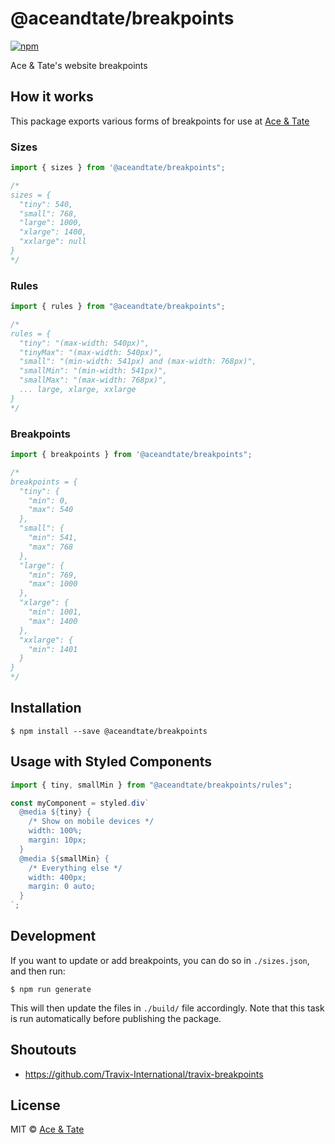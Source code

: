 # @aceandtate/breakpoints

[![npm](https://img.shields.io/npm/v/@aceandtate/breakpoints.svg)](https://www.npmjs.com/package/@aceandtate/breakpoints)

Ace & Tate's website breakpoints

## How it works

This package exports various forms of breakpoints for use at [Ace &amp; Tate](https://www.aceandtate.com)

### Sizes

```js
import { sizes } from '@aceandtate/breakpoints";

/*
sizes = {
  "tiny": 540,
  "small": 768,
  "large": 1000,
  "xlarge": 1400,
  "xxlarge": null
}
*/
```

### Rules

```js
import { rules } from "@aceandtate/breakpoints";

/*
rules = {
  "tiny": "(max-width: 540px)",
  "tinyMax": "(max-width: 540px)",
  "small": "(min-width: 541px) and (max-width: 768px)",
  "smallMin": "(min-width: 541px)",
  "smallMax": "(max-width: 768px)",
  ... large, xlarge, xxlarge
}
*/
```

### Breakpoints

```js
import { breakpoints } from '@aceandtate/breakpoints";

/*
breakpoints = {
  "tiny": {
    "min": 0,
    "max": 540
  },
  "small": {
    "min": 541,
    "max": 768
  },
  "large": {
    "min": 769,
    "max": 1000
  },
  "xlarge": {
    "min": 1001,
    "max": 1400
  },
  "xxlarge": {
    "min": 1401
  }
}
*/
```

## Installation

```
$ npm install --save @aceandtate/breakpoints
```

## Usage with Styled Components

```js
import { tiny, smallMin } from "@aceandtate/breakpoints/rules";

const myComponent = styled.div`
  @media ${tiny} {
    /* Show on mobile devices */
    width: 100%;
    margin: 10px;
  }
  @media ${smallMin} {
    /* Everything else */
    width: 400px;
    margin: 0 auto;
  }
`;
```

## Development

If you want to update or add breakpoints, you can do so in `./sizes.json`, and then run:

```
$ npm run generate
```

This will then update the files in `./build/` file accordingly. Note that this task is run automatically before publishing the package.

## Shoutouts

* https://github.com/Travix-International/travix-breakpoints

## License

MIT © [Ace & Tate](https://www.aceandtate.com)
